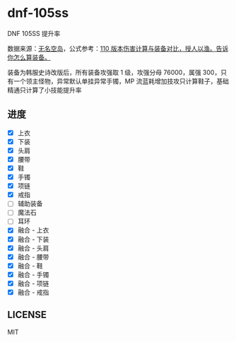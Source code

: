 # dnf-105ss

DNF 105SS 提升率

数据来源：[无名空岛](https://www.skycity.top:8016/dictionary?from=home)，公式参考：[110 版本伤害计算与装备对比，授人以渔。告诉你怎么算装备。](https://bbs.colg.cn/tdread-8672452-1-1.html?PC_forum171_strategy)

装备为韩服史诗改版后，所有装备攻强取 1 级，攻强分母 76000，属强 300，只有一个领主怪物，异常默认单挂异常手镯，MP 流蓝耗增加技攻只计算鞋子，基础精通只计算了小技能提升率

## 进度

- [x] 上衣
- [x] 下装
- [x] 头肩
- [x] 腰带
- [x] 鞋
- [x] 手镯
- [x] 项链
- [x] 戒指
- [ ] 辅助装备
- [ ] 魔法石
- [ ] 耳环
- [x] 融合 - 上衣
- [x] 融合 - 下装
- [x] 融合 - 头肩
- [x] 融合 - 腰带
- [x] 融合 - 鞋
- [x] 融合 - 手镯
- [x] 融合 - 项链
- [x] 融合 - 戒指

## LICENSE

MIT
